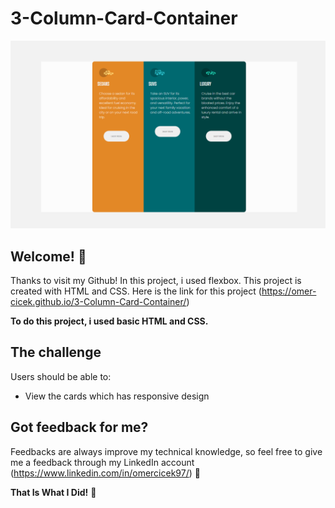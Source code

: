# 3-Column-Card-Container

![Design preview for the Three Column Card Design](3ColumnCard.png)

## Welcome! 👋

Thanks to visit my Github! In this project, i used flexbox. This project is created with HTML and CSS. Here is the link for this project (https://omer-cicek.github.io/3-Column-Card-Container/)

**To do this project, i used basic HTML and CSS.**

## The challenge

Users should be able to:

- View the cards which has responsive design

## Got feedback for me?

Feedbacks are always improve my technical knowledge, so feel free to give me a feedback through my LinkedIn account (https://www.linkedin.com/in/omercicek97/) 🙌

**That Is What I Did!** 🚀
